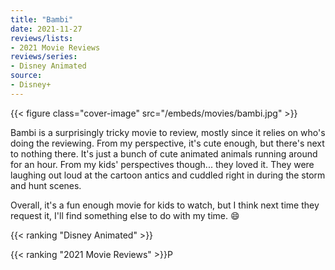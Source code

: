 ```yaml
---
title: "Bambi"
date: 2021-11-27
reviews/lists:
- 2021 Movie Reviews
reviews/series:
- Disney Animated
source:
- Disney+
---
```

{{< figure class="cover-image" src="/embeds/movies/bambi.jpg" >}}

Bambi is a surprisingly tricky movie to review, mostly since it relies on who's doing the reviewing. From my perspective, it's cute enough, but there's next to nothing there. It's just a bunch of cute animated animals running around for an hour. From my kids' perspectives though... they loved it. They were laughing out loud at the cartoon antics and cuddled right in during the storm and hunt scenes. 

Overall, it's a fun enough movie for kids to watch, but I think next time they request it, I'll find something else to do with my time. :smile:

{{< ranking "Disney Animated" >}}

{{< ranking "2021 Movie Reviews" >}}P